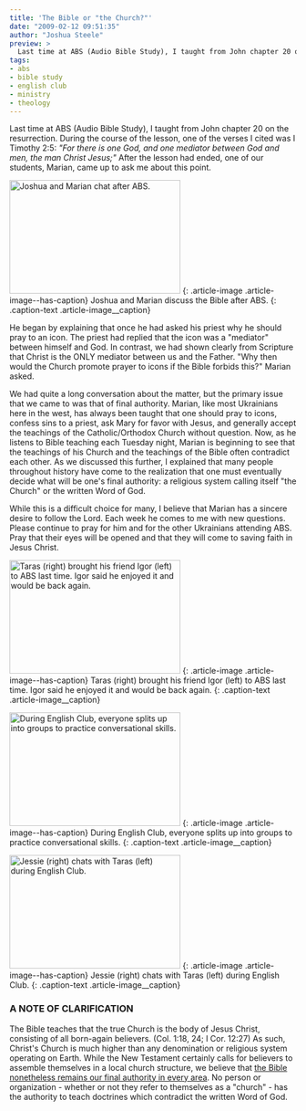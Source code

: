 ```yaml
---
title: 'The Bible or "the Church?"'
date: "2009-02-12 09:51:35"
author: "Joshua Steele"
preview: >
  Last time at ABS (Audio Bible Study), I taught from John chapter 20 on the resurrection. During the course of the lesson, one of the verses I cited was I Timothy 2:5: *"For there is one God, and one mediator between God and men, the man Christ Jesus;"* After the lesson had ended, one of our students, Marian, came up to ask me about this point.
tags:
- abs
- bible study
- english club
- ministry
- theology
---
```


Last time at ABS (Audio Bible Study), I taught from John chapter 20 on the resurrection. During the course of the lesson, one of the verses I cited was I Timothy 2:5: *"For there is one God, and one mediator between God and men, the man Christ Jesus;"* After the lesson had ended, one of our students, Marian, came up to ask me about this point.

<a href="//d21yo20tm8bmc2.cloudfront.net/2009/02/dsc_4871.jpg"><img class="size-medium wp-image-431" title="dsc_4871" src="//d21yo20tm8bmc2.cloudfront.net/2009/02/dsc_4871-300x199.jpg" alt="Joshua and Marian chat after ABS." width="300" height="199" /></a>
{: .article-image .article-image--has-caption}
Joshua and Marian discuss the Bible after ABS.
{: .caption-text .article-image__caption}

He began by explaining that once he had asked his priest why he should pray to an icon. The priest had replied that the icon was a "mediator" between himself and God. In contrast, we had shown clearly from Scripture that Christ is the ONLY mediator between us and the Father. "Why then would the Church promote prayer to icons if the Bible forbids this?" Marian asked.

We had quite a long conversation about the matter, but the primary issue that we came to was that of final authority. Marian, like most Ukrainians here in the west, has always been taught that one should pray to icons, confess sins to a priest, ask Mary for favor with Jesus, and generally accept the teachings of the Catholic/Orthodox Church without question. Now, as he listens to Bible teaching each Tuesday night, Marian is beginning to see that the teachings of his Church and the teachings of the Bible often contradict each other. As we discussed this further, I explained that many people throughout history have come to the realization that one must eventually decide what will be one's final authority: a religious system calling itself "the Church" or the written Word of God.

While this is a difficult choice for many, I believe that Marian has a sincere desire to follow the Lord. Each week he comes to me with new questions. Please continue to pray for him and for the other Ukrainians attending ABS. Pray that their eyes will be opened and that they will come to saving faith in Jesus Christ.

<a href="//d21yo20tm8bmc2.cloudfront.net/2009/02/dsc_4872.jpg"><img class="size-medium wp-image-432" title="dsc_4872" src="//d21yo20tm8bmc2.cloudfront.net/2009/02/dsc_4872-300x199.jpg" alt="Taras (right) brought his friend Igor (left) to ABS last time. Igor said he enjoyed it and would be back again." width="300" height="199" /></a>
{: .article-image .article-image--has-caption}
Taras (right) brought his friend Igor (left) to ABS last time. Igor said he enjoyed it and would be back again.
{: .caption-text .article-image__caption}

<a href="//d21yo20tm8bmc2.cloudfront.net/2009/02/dsc_4867.jpg"><img class="size-medium wp-image-435" title="dsc_4867" src="//d21yo20tm8bmc2.cloudfront.net/2009/02/dsc_4867-300x199.jpg" alt="During English Club, everyone splits up into groups to practice conversational skills." width="300" height="199" /></a>
{: .article-image .article-image--has-caption}
During English Club, everyone splits up into groups to practice conversational skills.
{: .caption-text .article-image__caption}

<a href="//d21yo20tm8bmc2.cloudfront.net/2009/02/dsc_4863.jpg"><img class="size-medium wp-image-436" title="dsc_4863" src="//d21yo20tm8bmc2.cloudfront.net/2009/02/dsc_4863-300x199.jpg" alt="Jessie (right) chats with Taras (left) during English Club." width="300" height="199" /></a>
{: .article-image .article-image--has-caption}
Jessie (right) chats with Taras (left) during English Club.
{: .caption-text .article-image__caption}

### A NOTE OF CLARIFICATION

The Bible teaches that the true Church is the body of Jesus Christ, consisting of all born-again believers. (Col. 1:18, 24; I Cor. 12:27) As such, Christ's Church is much higher than any denomination or religious system operating on Earth. While the New Testament certainly calls for believers to assemble themselves in a local church structure, we believe that <span style="text-decoration: underline;">the Bible nonetheless remains our final authority in every area</span>. No person or organization - whether or not they refer to themselves as a "church" - has the authority to teach doctrines which contradict the written Word of God.
